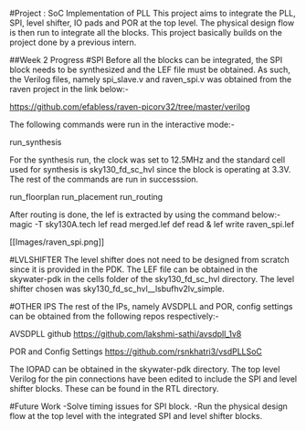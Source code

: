 
#Project : SoC Implementation of PLL
This project aims to integrate the PLL, SPI, level shifter, IO pads and POR at the top level.
The physical design flow is then run to integrate all the blocks. This project basically builds on the project done by a previous intern.

##Week 2 Progress
#SPI
Before all the blocks can be integrated, the SPI block needs to be synthesized and the LEF file must be obtained. As such, the Verilog files, namely spi_slave.v and raven_spi.v was obtained from the raven project in the link below:-

https://github.com/efabless/raven-picorv32/tree/master/verilog

The following commands were run in the interactive mode:-

run_synthesis

For the synthesis run, the clock was set to 12.5MHz and the standard cell used for synthesis is sky130_fd_sc_hvl since the block is operating at 3.3V. The rest of the commands are run in successsion.

run_floorplan
run_placement
run_routing

After routing is done, the lef is extracted by using the command below:-
magic -T sky130A.tech lef read merged.lef def read &
lef write raven_spi.lef

[[Images/raven_spi.png]]


#LVLSHIFTER
The level shifter does not need to be designed from scratch since it is provided in the PDK. 
The LEF file can be obtained in the skywater-pdk in the cells folder of the sky130_fd_sc_hvl directory. The level shifter chosen was sky130_fd_sc_hvl__lsbufhv2lv_simple.


#OTHER IPS
The rest of the IPs, namely AVSDPLL and POR, config settings can be obtained from the following repos respectively:-


AVSDPLL
github https://github.com/lakshmi-sathi/avsdpll_1v8

POR and Config Settings
https://github.com/rsnkhatri3/vsdPLLSoC


The IOPAD can be obtained in the skywater-pdk directory. The top level Verilog for the pin connections have been edited to include the SPI and level shifter blocks. These can be found in the RTL directory.


#Future Work
-Solve timing issues for SPI block.
-Run the physical design flow at the top level with the integrated SPI and level shifter blocks.

